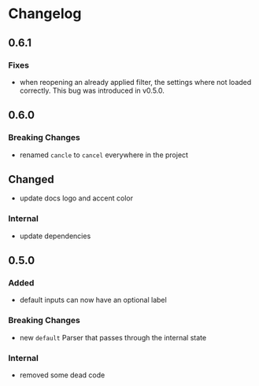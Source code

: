 # Changelog

## 0.6.1

### Fixes

- when reopening an already applied filter, the settings where not loaded correctly. This bug was introduced in v0.5.0.

## 0.6.0

### Breaking Changes

- renamed `cancle` to `cancel` everywhere in the project

## Changed

- update docs logo and accent color

### Internal

- update dependencies

## 0.5.0

### Added

- default inputs can now have an optional label

### Breaking Changes

- new `default` Parser that passes through the internal state

### Internal

- removed some dead code
